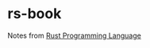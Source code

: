 # rs-book

Notes from [Rust Programming Language](https://doc.rust-lang.org/stable/book/ch04-00-understanding-ownership.html)
